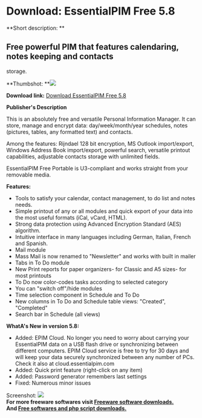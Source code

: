 # Download: EssentialPIM Free 5.8

**Short description: **

## Free powerful PIM that features calendaring, notes keeping and contacts
storage.

  
**Thumbshot: **![](http://www.freewarefiles.com/screenshot/essentialpim2_md.gif)   
  
**Download link:** [Download EssentialPIM Free 5.8](http://freesoftwares.boysofts.com/EssentialPIM-Free-Edition_program_12826.html)  
  

**Publisher's Description**  
  

This is an absolutely free and versatile Personal Information Manager. It can
store, manage and encrypt data: day/week/month/year schedules, notes
(pictures, tables, any formatted text) and contacts.

Among the features: Rijndael 128 bit encryption, MS Outlook import/export,
Windows Address Book import/export, powerful search, versatile printout
capabilities, adjustable contacts storage with unlimited fields.

EssentialPIM Free Portable is U3-compliant and works straight from your
removable media.

**Features:**

  * Tools to satisfy your calendar, contact management, to do list and notes needs. 
  * Simple printout of any or all modules and quick export of your data into the most useful formats (iCal, vCard, HTML). 
  * Strong data protection using Advanced Encryption Standard (AES) algorithm. 
  * Intuitive interface in many languages including German, Italian, French and Spanish. 
  * Mail module 
  * Mass Mail is now renamed to "Newsletter" and works with built in mailer 
  * Tabs in To Do module 
  * New Print reports for paper organizers- for Classic and A5 sizes- for most printouts 
  * To Do now color-codes tasks according to selected category 
  * You can "switch off"/hide modules 
  * Time selection component in Schedule and To Do 
  * New columns in To Do and Schedule table views: "Created", "Completed" 
  * Search bar in Schedule (all views) 

**WhatA's New in version 5.8:**

  * Added: EPIM Cloud. No longer you need to worry about carrying your EssentialPIM data on a USB flash drive or synchronizing between different computers. EPIM Cloud service is free to try for 30 days and will keep your data securely synchronized between any number of PCs. Check it also at cloud.essentialpim.com 
  * Added: Quick print feature (right-click on any item) 
  * Added: Password generator remembers last settings 
  * Fixed: Numerous minor issues 

  
  
Screenshot: ![](http://www.freewarefiles.com/screenshot/essentialpim2.gif)  
**For more freeware softwares visit [Freeware software downloads.](http://freesoftwares.boysofts.com/)**   
**And [Free softwares and php script downloads.](http://www.boysofts.com/)**

